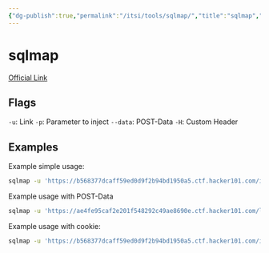 ```yaml
---
{"dg-publish":true,"permalink":"/itsi/tools/sqlmap/","title":"sqlmap","tags":["tool","sqlmap","sql-injection","recon"]}
---
```


# sqlmap

[Official Link](https://sqlmap.org/)
## Flags
`-u`: Link
`-p`: Parameter to inject
`--data`: POST-Data
`-H`: Custom Header
## Examples
Example simple usage:
```bash
sqlmap -u 'https://b568377dcaff59ed0d9f2b94bd1950a5.ctf.hacker101.com/index.php?id=1' -p id
```

Example usage with POST-Data
```bash
sqlmap -u 'https://ae4fe95caf2e201f548292c49ae8690e.ctf.hacker101.com/login' --data 'username=1&password=1'
```

Example usage with cookie:
```bash
sqlmap -u 'https://b568377dcaff59ed0d9f2b94bd1950a5.ctf.hacker101.com/index.php?page=profile.php&id=d' -p id -H 'Cookie: id=eccbc87e4b5ce2fe28308fd9f2a7baf3'
```